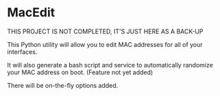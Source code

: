 # MacEdit
THIS PROJECT IS NOT COMPLETED, IT'S JUST HERE AS A BACK-UP

This Python utility will allow you to edit MAC addresses for all of your interfaces. 

It will also generate a bash script and service to automatically randomize your MAC address on boot. (Feature not yet added)

There will be on-the-fly options added.
